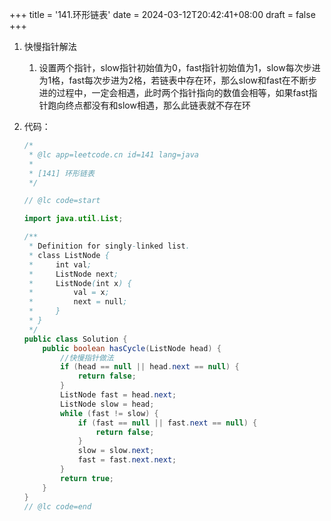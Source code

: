 +++
title = '141.环形链表'
date = 2024-03-12T20:42:41+08:00
draft = false
+++

1. 快慢指针解法

   1. 设置两个指针，slow指针初始值为0，fast指针初始值为1，slow每次步进为1格，fast每次步进为2格，若链表中存在环，那么slow和fast在不断步进的过程中，一定会相遇，此时两个指针指向的数值会相等，如果fast指针跑向终点都没有和slow相遇，那么此链表就不存在环

2. 代码：

   ```java
   /*
    * @lc app=leetcode.cn id=141 lang=java
    *
    * [141] 环形链表
    */
   
   // @lc code=start
   
   import java.util.List;
   
   /**
    * Definition for singly-linked list.
    * class ListNode {
    *     int val;
    *     ListNode next;
    *     ListNode(int x) {
    *         val = x;
    *         next = null;
    *     }
    * }
    */
   public class Solution {
       public boolean hasCycle(ListNode head) {
           //快慢指针做法
           if (head == null || head.next == null) {
               return false;
           }
           ListNode fast = head.next;
           ListNode slow = head;
           while (fast != slow) {
               if (fast == null || fast.next == null) {
                   return false;
               }
               slow = slow.next;
               fast = fast.next.next;
           }
           return true;
       }
   }
   // @lc code=end
   
   
   ```

   
